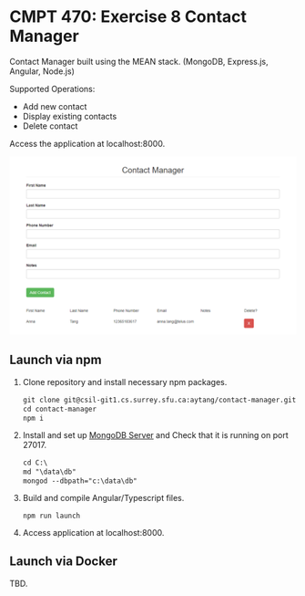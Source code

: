 # CMPT 470: Exercise 8 Contact Manager

Contact Manager built using the MEAN stack. (MongoDB, Express.js, Angular, Node.js)

Supported Operations:

- Add new contact
- Display existing contacts
- Delete contact

Access the application at localhost:8000.


<p align = 'center'>
  <img src = '/sample.png'>
</p>

## Launch via npm

1. Clone repository and install necessary npm packages.

   ```
   git clone git@csil-git1.cs.surrey.sfu.ca:aytang/contact-manager.git
   cd contact-manager 
   npm i 
   ```
2. Install and set up [MongoDB Server](https://www.mongodb.com/try/download/compass) and Check that it is running on port 27017.

   ```
   cd C:\
   md "\data\db"
   mongod --dbpath="c:\data\db"
   ```
3. Build and compile Angular/Typescript files.

   ```
   npm run launch
   ```
4. Access application at localhost:8000.

## Launch via Docker

TBD.
